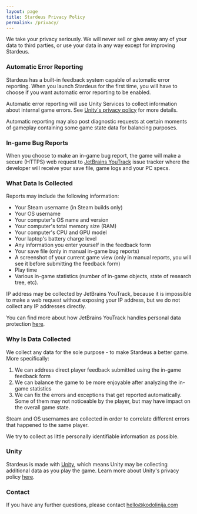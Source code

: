 ```yaml
---
layout: page
title: Stardeus Privacy Policy
permalink: /privacy/
---
```

We take your privacy seriously. We will never sell or give away any of your data
to third parties, or use your data in any way except for improving Stardeus.

### Automatic Error Reporting

Stardeus has a built-in feedback system capable of automatic error reporting.
When you launch Stardeus for the first time, you will have to choose if you want
automatic error reporting to be enabled.

Automatic error reporting will use Unity Services to collect information about
internal game errors. See <a href="https://unity3d.com/legal/privacy-policy">Unity's privacy policy</a> for more details.

Automatic reporting may also post diagnostic requests at certain moments of gameplay
containing some game state data for balancing purposes.

### In-game Bug Reports

When you choose to make an in-game bug report, the game will make a secure (HTTPS)
web request to <a href="https://www.jetbrains.com/youtrack/">JetBrains YouTrack</a> issue tracker where the developer will
receive your save file, game logs and your PC specs.

### What Data Is Collected

Reports may include the following information:
- Your Steam username (in Steam builds only)
- Your OS username
- Your computer's OS name and version
- Your computer's total memory size (RAM)
- Your computer's CPU and GPU model
- Your laptop's battery charge level
- Any information you enter yourself in the feedback form
- Your save file (only in manual in-game bug reports)
- A screenshot of your current game view (only in manual reports, you will see it before submitting the feedback form)
- Play time
- Various in-game statistics (number of in-game objects, state of research tree, etc).

IP address may be collected by JetBrains YouTrack, because it is impossible to make a web request
without exposing your IP address, but we do not collect any IP addresses directly.

You can find more about how JetBrains YouTrack handles personal data protection <a href="https://www.jetbrains.com/help/youtrack/incloud/youtrack-personal-data-protection-gdpr.html">here</a>.

### Why Is Data Collected

We collect any data for the sole purpose - to make Stardeus a better game.
More specifically:

1. We can address direct player feedback submitted using the in-game feedback form
2. We can balance the game to be more enjoyable after analyzing the in-game statistics
3. We can fix the errors and exceptions that get reported automatically. Some of them
   may not noticeable by the player, but may have impact on the overall game state.

Steam and OS usernames are collected in order to correlate different errors that happened to the same player.

We try to collect as little personally identifiable information as possible.

### Unity

Stardeus is made with <a href="https://unity.com/">Unity</a>, which means Unity may be collecting additional data as you play the game.
Learn more about Unity's privacy policy <a href="https://unity3d.com/legal/privacy-policy">here</a>.

### Contact

If you have any further questions, please contact hello@kodolinija.com